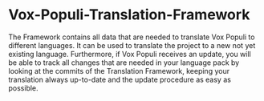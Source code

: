 # Vox-Populi-Translation-Framework
The Framework contains all data that are needed to translate Vox Populi to different languages.
It can be used to translate the project to a new not yet existing language.
Furthermore, if Vox Populi receives an update, you will be able to track all changes that are needed in your language pack by looking at the commits of the Translation Framework, keeping your translation always up-to-date and the update procedure as easy as possible.
